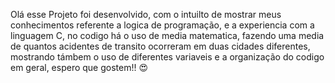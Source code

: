 Olá esse Projeto foi desenvolvido, com o intuilto de mostrar meus conhecimentos referente a logica de programação, e a experiencia com a linguagem C, no codigo há o uso de media matematica, fazendo uma media de quantos acidentes de transito ocorreram em duas cidades diferentes, mostrando támbem o uso de diferentes variaveis e a organização do codigo em geral, espero que gostem!! 😍
